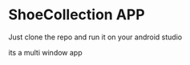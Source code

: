 # ShoeCollection APP
Just clone the repo and run it on your android studio 


its a multi window app

